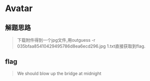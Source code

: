 # Avatar

## 解题思路

> 下载附件得到一个jpg文件,用outguess -r 035bfaa85410429495786d8ea6ecd296.jpg 1.txt直接获取到flag.

## flag

> We should blow up the bridge at midnight